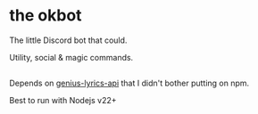 # the okbot

The little Discord bot that could.

Utility, social & magic commands.


##

Depends on [genius-lyrics-api](https://github.com/hi021/genius-lyrics-api) that I didn't bother putting on npm.

Best to run with Nodejs v22+
